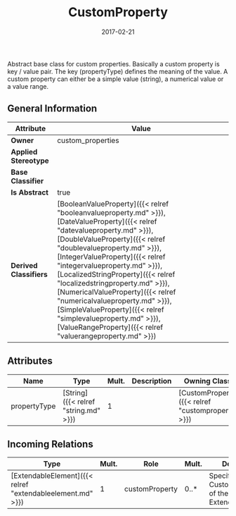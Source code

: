 ﻿---
title: CustomProperty
toc: false
type: specs
date: "2017-02-21"
draft: false
specification: VEC
version: 1.1.3
documentType: "Recommendation"
elementType: Class
classes:
  - CustomProperty
menu_name: vec-1.1.3
---
<p>Abstract base class for custom properties. Basically a custom property is key / value pair. The key (propertyType) defines the meaning of the value. A custom property can either be a simple value (string), a numerical value or a value range.  </p>

## General Information

| Attribute               | Value |
|-------------------------|-------|
| **Owner**               | custom_properties |
| **Applied Stereotype**  |   |
| **Base Classifier**     |   |
| **Is Abstract**         | true |
| **Derived Classifiers** | [BooleanValueProperty]({{< relref "booleanvalueproperty.md" >}}), [DateValueProperty]({{< relref "datevalueproperty.md" >}}), [DoubleValueProperty]({{< relref "doublevalueproperty.md" >}}), [IntegerValueProperty]({{< relref "integervalueproperty.md" >}}), [LocalizedStringProperty]({{< relref "localizedstringproperty.md" >}}), [NumericalValueProperty]({{< relref "numericalvalueproperty.md" >}}), [SimpleValueProperty]({{< relref "simplevalueproperty.md" >}}), [ValueRangeProperty]({{< relref "valuerangeproperty.md" >}}) |

## Attributes
|  Name  |  Type  |  Mult.  |  Description  |  Owning Classifier  |
|--------|--------|---------|---------------|--------------|
|propertyType | [String]({{< relref "string.md" >}}) | 1 |  | [CustomProperty]({{< relref "customproperty.md" >}}) |

##  Incoming Relations
|    Type  |   Mult.  |   Role    |   Mult.   |   Description  |
|----------|----------|-----------|-----------|----------------|
| [ExtendableElement]({{< relref "extendableelement.md" >}}) | 1 | customProperty | 0..* | Specifies the CustomProperties of the ExtendableElement. |
